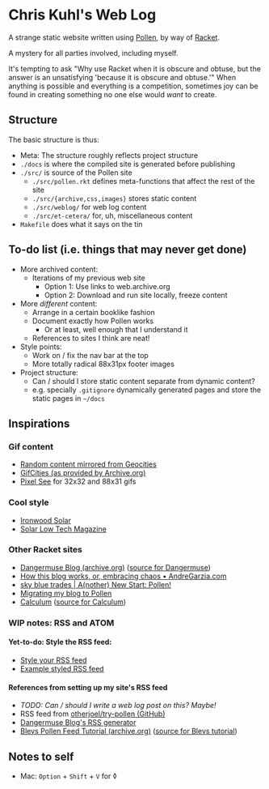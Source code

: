 # Chris Kuhl's Web Log

A strange static website written using [Pollen], by way of [Racket].

A mystery for all parties involved, including myself.

It's tempting to ask "Why use Racket when it is obscure and obtuse, but the answer is an unsatisfying 'because it is obscure and obtuse.'"
When anything is possible and everything is a competition, sometimes joy can be found in creating something no one else would _want_ to create.


## Structure
The basic structure is thus:

- Meta: The structure roughly reflects project structure
- `./docs` is where the compiled site is generated before publishing
- `./src/` is source of the Pollen site
    - `./src/pollen.rkt` defines meta-functions that affect the rest of the site
    - `./src/{archive,css,images}` stores static content
    - `./src/weblog/` for web log content
    - `./src/et-cetera/` for, uh, miscellaneous content
- `Makefile` does what it says on the tin


## To-do list (i.e. things that may never get done)
- More archived content:
    - Iterations of my previous web site
        - Option 1: Use links to web.archive.org
        - Option 2: Download and run site locally, freeze content
- More _different_ content:
    - Arrange in a certain booklike fashion
    - Document exactly how Pollen works
        - Or at least, well enough that I understand it
    - References to sites I think are neat!
- Style points:
    - Work on / fix the nav bar at the top
    - More totally radical 88x31px footer images
- Project structure:
    - Can / should I store static content separate from dynamic content?
    - e.g. specially `.gitignore` dynamically generated pages and store the static pages in `~/docs`


## Inspirations
### Gif content
- [Random content mirrored from Geocities]
- [GifCities (as provided by Archive.org)]
- [Pixel See] for 32x32 and 88x31 gifs

### Cool style
- [Ironwood Solar]
- [Solar Low Tech Magazine]

### Other Racket sites
- [Dangermuse Blog (archive.org)] ([source for Dangermuse])
- [How this blog works, or, embracing chaos • AndreGarzia.com]
- [sky blue trades  | A(nother) New Start: Pollen!]
- [Migrating my blog to Pollen]
- [Calculum] ([source for Calculum])


### WIP notes: RSS and ATOM
#### Yet-to-do: Style the RSS feed:
- [Style your RSS feed]
- [Example styled RSS feed]

#### References from setting up my site's RSS feed
- _TODO: Can / should I write a web log post on this? Maybe!_
- RSS feed from [otherjoel/try-pollen (GitHub)]
- [Dangermuse Blog's RSS generator]
- [Blevs Pollen Feed Tutorial (archive.org)] ([source for Blevs tutorial])


## Notes to self
- Mac: `Option` + `Shift` + `V` for ◊

<!-- Markdown references    -->

[Pollen]: https://docs.racket-lang.org/pollen/
[Racket]: https://racket-lang.org/

[Random content mirrored from Geocities]: http://cs.gettysburg.edu/~duncjo01/archive/patterns/geocities/backgrounds/Generic/
[GifCities (as provided by Archive.org)]: https://gifcities.org/
[Pixel See]: https://pixelsea.neocities.org

[Ironwood Solar]: http://web.archive.org/web/20230719183115/https://solar.leo32345.com/
[Solar Low Tech Magazine]: https://solar.lowtechmagazine.com/

[Dangermuse Blog (archive.org)]: https://web.archive.org/web/20220808130856/https://dangermuse.ca/
[source for Dangermuse]: https://codeberg.org/dangermuse/dangermuse-blog/

[How this blog works, or, embracing chaos • AndreGarzia.com]: https://andregarzia.com/2022/05/How-this-blog-works-or-embracing-chaos.html
[sky blue trades  | A(nother) New Start: Pollen!]: https://www.skybluetrades.net/blog/2021/05/2021-05-16-moving-to-pollen.html
[Migrating my blog to Pollen]: https://ryanjung.dev/thoughts/pollen.html
[Calculum]: https://calculum.ca/
[source for Calculum]: https://github.com/matteodelabre/calculum/

[Style your RSS feed]: https://darekkay.com/blog/rss-styling/
[Example styled RSS feed]: http://feeds.bbci.co.uk/news/england/london/rss.xml

[otherjoel/try-pollen (GitHub)]: https://github.com/otherjoel/try-pollen/blob/master/feed.xml.pp
[Dangermuse Blog's RSS generator]: https://codeberg.org/dangermuse/dangermuse-blog/src/branch/main/feed.xml.pp
[Blevs Pollen Feed Tutorial (archive.org)]: http://web.archive.org/web/20201018101014/http://blevs.github.io/pollen-feed-tutorial/
[Source for Blevs tutorial]: https://github.com/Blevs/pollen-feed-tutorial/blob/master/search-doc.rkt
